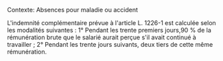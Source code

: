 Contexte: Absences pour maladie ou accident

L'indemnité complémentaire prévue à l'article L. 1226-1 est calculée selon les modalités suivantes : 1° Pendant les trente premiers jours,90 % de la rémunération brute que le salarié aurait perçue s'il avait continué à travailler ; 2° Pendant les trente jours suivants, deux tiers de cette même rémunération.